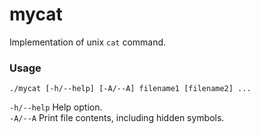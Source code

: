 # mycat
Implementation of unix `cat` command.

### Usage

```
./mycat [-h/--help] [-A/--A] filename1 [filename2] ...
```

  `-h/--help` Help option. </br >
  `-A/--A` Print file contents, including hidden symbols.

